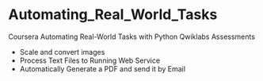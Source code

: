 # Automating_Real_World_Tasks

Coursera Automating Real-World Tasks with Python Qwiklabs Assessments
* Scale and convert images
* Process Text Files to Running Web Service
* Automatically Generate a PDF and send it by Email
